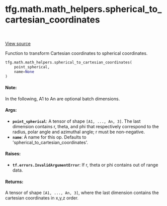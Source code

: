 <div itemscope itemtype="http://developers.google.com/ReferenceObject">
<meta itemprop="name" content="tfg.math.math_helpers.spherical_to_cartesian_coordinates" />
<meta itemprop="path" content="Stable" />
</div>

# tfg.math.math_helpers.spherical_to_cartesian_coordinates

<table class="tfo-notebook-buttons tfo-api" align="left">
</table>

<a target="_blank" href="https://github.com/tensorflow/graphics/blob/master/tensorflow_graphics/math/math_helpers.py">View
source</a>

Function to transform Cartesian coordinates to spherical coordinates.

``` python
tfg.math.math_helpers.spherical_to_cartesian_coordinates(
    point_spherical,
    name=None
)
```



<!-- Placeholder for "Used in" -->

#### Note:

In the following, A1 to An are optional batch dimensions.

#### Args:

* <b>`point_spherical`</b>: A tensor of shape `[A1, ..., An, 3]`. The last dimension
  contains r, theta, and phi that respectively correspond to the radius,
  polar angle and azimuthal angle; r must be non-negative.
* <b>`name`</b>: A name for this op. Defaults to 'spherical_to_cartesian_coordinates'.


#### Raises:

* <b>`tf.errors.InvalidArgumentError`</b>: If r, theta or phi contains out of range
data.


#### Returns:

A tensor of shape `[A1, ..., An, 3]`, where the last dimension contains the
cartesian coordinates in x,y,z order.
